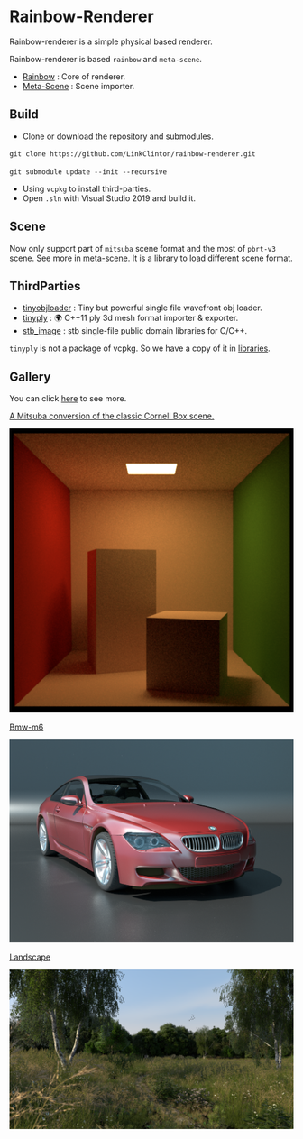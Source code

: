 # Rainbow-Renderer

Rainbow-renderer is a simple physical based renderer.

Rainbow-renderer is based `rainbow` and `meta-scene`.

- [Rainbow](https://github.com/LinkClinton/rainbow) : Core of renderer. 
- [Meta-Scene](https://github.com/LinkClinton/meta-scene) : Scene importer.

## Build

- Clone or download the repository and submodules.
```
git clone https://github.com/LinkClinton/rainbow-renderer.git

git submodule update --init --recursive
```
- Using `vcpkg` to install third-parties.
- Open `.sln` with Visual Studio 2019 and build it.

## Scene

Now only support part of `mitsuba` scene format and the most of `pbrt-v3` scene. See more in [meta-scene](https://github.com/LinkClinton/meta-scene). It is a library to load different scene format.

## ThirdParties

- [tinyobjloader](https://github.com/tinyobjloader/tinyobjloader) : Tiny but powerful single file wavefront obj loader.
- [tinyply](https://github.com/ddiakopoulos/tinyply) : 🌍 C++11 ply 3d mesh format importer & exporter.
- [stb_image](https://github.com/nothings/stb) : stb single-file public domain libraries for C/C++.

`tinyply` is not a package of vcpkg. So we have a copy of it in [libraries](./libraries/tinyply).

## Gallery

You can click [here](https://github.com/LinkClinton/repository-data/tree/master/rainbow-renderer/scenes) to see more.

[A Mitsuba conversion of the classic Cornell Box scene.](http://mitsuba-renderer.org/download.html)

![cbox](https://github.com/LinkClinton/repository-data/blob/master/rainbow-renderer/gallery/cbox.png)

[Bmw-m6](https://github.com/LinkClinton/repository-data/tree/master/rainbow-renderer/scenes/bmw-m6)

![bmw-m6](https://github.com/LinkClinton/repository-data/blob/master/rainbow-renderer/gallery/bmw-m6.png)

[Landscape](https://github.com/LinkClinton/repository-data/tree/master/rainbow-renderer/scenes/landscape)

![landscape](https://github.com/LinkClinton/repository-data/blob/master/rainbow-renderer/gallery/view-0.png)

